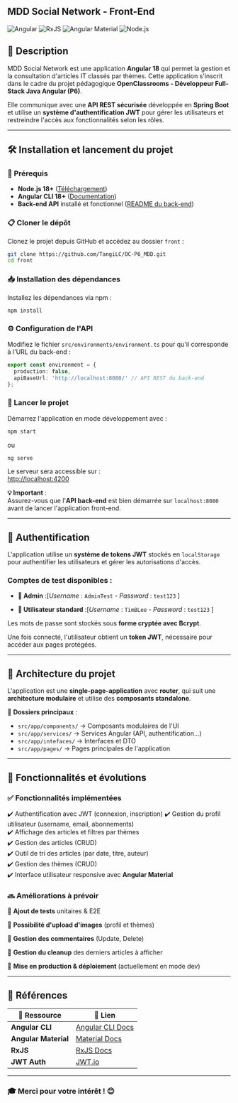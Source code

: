 ## MDD Social Network - Front-End  

![Angular](https://img.shields.io/badge/Angular-18-%23DD0031?style=&logo=angular&logoColor=white)
![RxJS](https://img.shields.io/badge/RxJS-7-%23B7178C?style=&logo=reactivex&logoColor=pink)
![Angular Material](https://img.shields.io/badge/Angular%20Material-%23F44336?style=&logo=angular&logoColor=white)
![Node.js](https://img.shields.io/badge/Node.js-18-%23339933?style=&logo=node.js&logoColor=green)

## 📝 Description  

MDD Social Network est une application **Angular 18** qui permet la gestion et la consultation d'articles IT classés par thèmes. Cette application s'inscrit dans le cadre du projet pédagogique **OpenClassrooms - Développeur Full-Stack Java Angular (P6)**.  

Elle communique avec une **API REST sécurisée** développée en **Spring Boot** et utilise un **système d'authentification JWT** pour gérer les utilisateurs et restreindre l'accès aux fonctionnalités selon les rôles.  

---

## 🛠️ Installation et lancement du projet  

### 🔧 Prérequis  
- **Node.js 18+** ([Téléchargement](https://nodejs.org/))  
- **Angular CLI 18+** ([Documentation](https://angular.io/cli))  
- **Back-end API** installé et fonctionnel ([README du back-end](../README.md#installation-et-lancement-du-projet))  

### 📋 Cloner le dépôt  

Clonez le projet depuis GitHub et accédez au dossier `front` :  
```bash
git clone https://github.com/TangiLC/OC-P6_MDD.git
cd front
```

### 📥 Installation des dépendances  

Installez les dépendances via npm :  
```bash
npm install
```

### ⚙️ Configuration de l'API  

Modifiez le fichier `src/environments/environment.ts` pour qu'il corresponde à l'URL du back-end :  
```typescript
export const environment = {
  production: false,
  apiBaseUrl: 'http://localhost:8080/' // API REST du back-end
};
```

### 🚀 Lancer le projet  

Démarrez l'application en mode développement avec :  
```bash
npm start
```
ou  
```bash
ng serve
```

Le serveur sera accessible sur :  
[http://localhost:4200](http://localhost:4200)  

**💡 Important** :  
Assurez-vous que l'**API back-end** est bien démarrée sur `localhost:8080` avant de lancer l'application front-end.  

---

## 🔑 Authentification  

L'application utilise un **système de tokens JWT** stockés en `localStorage` pour authentifier les utilisateurs et gérer les autorisations d'accès.  

### Comptes de test disponibles :  
- **👤 Admin**  :[*Username* : `AdminTest` - *Password* : `test123`  ]

- **👤 Utilisateur standard** :[*Username* : `TimBLee` - *Password* : `test123`  ] 


Les mots de passe sont stockés sous **forme cryptée avec Bcrypt**.  

Une fois connecté, l'utilisateur obtient un **token JWT**, nécessaire pour accéder aux pages protégées.  

---

## 📂 Architecture du projet  

L'application est une **single-page-application** avec **router**, qui suit une **architecture modulaire** et utilise des **composants standalone**.  

📁 **Dossiers principaux** :  
- `src/app/components/` → Composants modulaires de l'UI  
- `src/app/services/` → Services Angular (API, authentification...)  
- `src/app/intefaces/` → Interfaces et DTO  
- `src/app/pages/` → Pages principales de l'application  

---

## 🚧 Fonctionnalités et évolutions  

### ✅ Fonctionnalités implémentées  
✔️ Authentification avec JWT (connexion, inscription) 
✔️ Gestion du profil utilisateur (username, email, abonnements)   
✔️ Affichage des articles et filtres par thèmes  
✔️ Gestion des articles (CRUD)  
✔️ Outil de tri des articles (par date, titre, auteur)  
✔️ Gestion des thèmes (CRUD)  
✔️ Interface utilisateur responsive avec **Angular Material**  

### 🔜 Améliorations à prévoir  
🚀 **Ajout de tests** unitaires & E2E

🚀 **Possibilité d'upload d'images** (profil et thèmes)

🚀 **Gestion des commentaires** (Update, Delete)

🚀 **Gestion du cleanup** des derniers articles à afficher

🚀 **Mise en production & déploiement** (actuellement en mode dev)  


---

## 📖 Références  

| 📌 Ressource | 🔗 Lien |
|----------------|----------------|
| **Angular CLI** | [Angular CLI Docs](https://angular.io/cli) |
| **Angular Material** | [Material Docs](https://material.angular.io/) |
| **RxJS** | [RxJS Docs](https://rxjs.dev/) |
| **JWT Auth** | [JWT.io](https://jwt.io/) |

---

### 🎓 Merci pour votre intérêt ! 😊  
